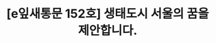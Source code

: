 ---
href: 'https://stib.ee/HR43#new_tab'
title: '[e잎새통문 152호] 생태도시 서울의 꿈을 제안합니다.'
img: '/_assets/152.jpg'
---